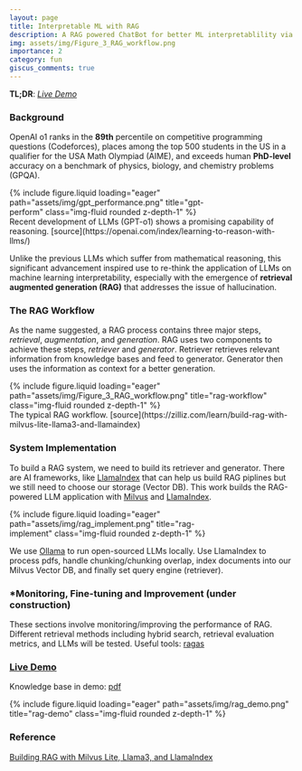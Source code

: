 ```yaml
---
layout: page
title: Interpretable ML with RAG
description: A RAG powered ChatBot for better ML interpretablility via Q&A. 
img: assets/img/Figure_3_RAG_workflow.png
importance: 2
category: fun
giscus_comments: true
---
```


**TL;DR**: *[Live Demo](https://515ed13cc82234667a.gradio.live)*

### Background
OpenAI o1 ranks in the **89th** percentile on competitive programming questions (Codeforces), places among the top 500 students in the US in a qualifier for the USA Math Olympiad (AIME), and exceeds human **PhD-level** accuracy on a benchmark of physics, biology, and chemistry problems (GPQA). 

<div class="row d-flex justify-content-center">
    <div class="col-sm-auto mt-3 mt-md-0" style="width:80%;">
        {% include figure.liquid loading="eager" path="assets/img/gpt_performance.png" title="gpt-perform" class="img-fluid rounded z-depth-1" %}
    </div>
</div>
<div class="caption">
   Recent development of LLMs (GPT-o1) shows a promising capability of reasoning. [source](https://openai.com/index/learning-to-reason-with-llms/) 
</div> 

Unlike the previous LLMs which suffer from mathematical reasoning, this significant advancement inspired use to re-think the application of LLMs on machine learning interpretability, especially with the emergence of **retrieval augmented generation (RAG)** that addresses the issue of hallucination.


### The RAG Workflow
As the name suggested, a RAG process contains three major steps, *retrieval*, *augmentation*, and *generation*. RAG uses two components to achieve these steps, *retriever* and *generator*. Retriever retrieves relevant information from knowledge bases and feed to generator. Generator then uses the information as context for a better generation.
<div class="row d-flex justify-content-center">
    <div class="col-sm-auto mt-3 mt-md-0" style="width:100%;">
        {% include figure.liquid loading="eager" path="assets/img/Figure_3_RAG_workflow.png" title="rag-workflow" class="img-fluid rounded z-depth-1" %}
    </div>
</div>
<div class="caption">
   The typical RAG workflow. [source](https://zilliz.com/learn/build-rag-with-milvus-lite-llama3-and-llamaindex)
</div>

### System Implementation
To build a RAG system, we need to build its retriever and generator. There are AI frameworks, like [LlamaIndex](https://www.llamaindex.ai/) that can help us build RAG piplines but we still need to choose our storage (Vector DB). This work builds the RAG-powered LLM application with [Milvus](https://milvus.io/) and [LlamaIndex](https://www.llamaindex.ai/).
<div class="row d-flex justify-content-center">
    <div class="col-sm-auto mt-3 mt-md-0" style="width:80%;">
        {% include figure.liquid loading="eager" path="assets/img/rag_implement.png" title="rag-implement" class="img-fluid rounded z-depth-1" %}
    </div>
</div>

We use [Ollama](https://ollama.com/) to run open-sourced LLMs locally. Use LlamaIndex to process pdfs, handle chunking/chunking overlap, index documents into our Milvus Vector DB, and finally set query engine (retriever).


### \*Monitoring, Fine-tuning and Improvement (under construction)
These sections involve monitoring/improving the performance of RAG. Different retrieval methods including hybrid search, retrieval evaluation metrics, and LLMs will be tested. Useful tools: [ragas](https://docs.ragas.io/en/stable/)

### [Live Demo](https://515ed13cc82234667a.gradio.live)

Knowledge base in demo: [pdf](/assets/pdf/lime_paper.pdf)
<div class="row d-flex justify-content-center">
    <div class="col-sm-auto mt-3 mt-md-0" style="width:100%;">
        {% include figure.liquid loading="eager" path="assets/img/rag_demo.png" title="rag-demo" class="img-fluid rounded z-depth-1" %}
    </div>
</div>

### Reference
[Building RAG with Milvus Lite, Llama3, and LlamaIndex](https://zilliz.com/learn/build-rag-with-milvus-lite-llama3-and-llamaindex)


